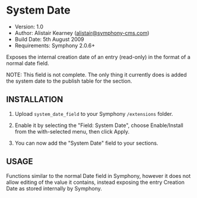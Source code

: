 # System Date

- Version: 1.0
- Author: Alistair Kearney (alistair@symphony-cms.com)
- Build Date: 5th August 2009
- Requirements: Symphony 2.0.6+

Exposes the internal creation date of an entry (read-only) in the format of a normal date field.

NOTE: This field is not complete. The only thing it currently does is added the system date to the publish table for the section.


## INSTALLATION

1. Upload `system_date_field` to your Symphony `/extensions` folder.

2. Enable it by selecting the "Field: System Date", choose Enable/Install from the with-selected menu, then click Apply.

3. You can now add the "System Date" field to your sections.


## USAGE

Functions similar to the normal Date field in Symphony, however it does not allow editing of the value it contains, instead exposing the entry Creation Date as stored internally by Symphony.
